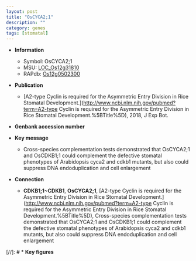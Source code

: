 ```yaml
---
layout: post
title: "OsCYCA2;1"
description: ""
category: genes
tags: [stomatal]
---
```


* **Information**  
    + Symbol: OsCYCA2;1  
    + MSU: [LOC_Os12g31810](http://rice.plantbiology.msu.edu/cgi-bin/ORF_infopage.cgi?orf=LOC_Os12g31810)  
    + RAPdb: [Os12g0502300](http://rapdb.dna.affrc.go.jp/viewer/gbrowse_details/irgsp1?name=Os12g0502300)  

* **Publication**  
    + [A2-type Cyclin is required for the Asymmetric Entry Division in Rice Stomatal Development.](http://www.ncbi.nlm.nih.gov/pubmed?term=A2-type Cyclin is required for the Asymmetric Entry Division in Rice Stomatal Development.%5BTitle%5D), 2018, J Exp Bot.

* **Genbank accession number**  

* **Key message**  
    + Cross-species complementation tests demonstrated that OsCYCA2;1 and OsCDKB1;1 could complement the defective stomatal phenotypes of Arabidopsis cyca2 and cdkb1 mutants, but also could suppress DNA endoduplication and cell enlargement

* **Connection**  
    + __CDKB1;1~CDKB1__, __OsCYCA2;1__, [A2-type Cyclin is required for the Asymmetric Entry Division in Rice Stomatal Development.](http://www.ncbi.nlm.nih.gov/pubmed?term=A2-type Cyclin is required for the Asymmetric Entry Division in Rice Stomatal Development.%5BTitle%5D),  Cross-species complementation tests demonstrated that OsCYCA2;1 and OsCDKB1;1 could complement the defective stomatal phenotypes of Arabidopsis cyca2 and cdkb1 mutants, but also could suppress DNA endoduplication and cell enlargement

[//]: # * **Key figures**  


